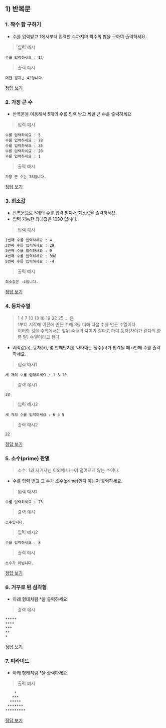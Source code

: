## 1) 반복문

### 1. 짝수 합 구하기
* 수를 입력받고 1에서부터 입력한 수까지의 짝수의 합을 구하여 출력하세요.
> 입력 예시
```
수를 입력하세요 : 12
```
> 출력 예시
```
더한 결과는 42입니다.
```

[정답 보기](Quiz01_1.java)

### 2. 가장 큰 수
* 반복문을 이용해서 5개의 수를 입력 받고 제일 큰 수를 출력하세요
> 입력 예시
```
수를 입력하세요 : 5
수를 입력하세요 : 78
수를 입력하세요 : 35
수를 입력하세요 : 20
수를 입력하세요 : 1
```

> 출력 예시
```
가장 큰 수는 78입니다.
```

[정답 보기](Quiz01_2.java)

### 3. 최소값
* 반복문으로 5개의 수를 입력 받아서 최소값을 출력하세요.
* 입력 가능한 최대값은 1000 입니다.

> 입력 예시

```
1번째 수를 입력하세요 : 4
2번째 수를 입력하세요 : 29
3번째 수를 입력하세요 : 9
4번째 수를 입력하세요 : 398
5번째 수를 입력하세요 : -4
```
> 출력 예시

```
최소값은 -4입니다.
```

[정답 보기](Quiz01_3.java)

### 4. 등차수열
> 1 4 7 10 13 16 19 22 25 ... 은  
> 1부터 시작해 이전에 만든 수에 3을 더해 다음 수를 만든 수열이다.  
> 이러한 것을 수학에서는 앞뒤 수들의 차이가 같다고 하여
> 등차(차이가 같다의 한문 말) 수열이라고 한다.

* 시작값(a), 등차(d), 몇 번째인지를 나타내는 정수(n)가 입력될 때 n번째 수를 출력하세요.

> 입력 예시1

```
세 개의 수를 입력하세요 : 1 3 10
```
> 출력 예시1

```
28
```

> 입력 예시2

```
세 개의 수를 입력하세요 : 6 4 5
```
> 출력 예시2

```
22
```

[정답 보기](Quiz01_4.java)

### 5. 소수(prime) 판별
> 소수: 1과 자기자신 이외에 나누어 떨어지지 않는 수이다.  

* 수를 입력 받고 그 수가 소수(prime)인지 아닌지 출력하세요.

> 입력 예시1

```
수를 입력하세요 : 73
```
> 출력 예시

```
소수입니다.
```

> 입력 예시2

```
수를 입력하세요 : 8
```
> 출력 예시

```
소수가 아닙니다.
```

[정답 보기](Quiz01_5.java)

### 6. 거꾸로 된 삼각형
* 아래 형태처럼 *을 출력하세요.

> 출력 예시

```
*****
****
***
**
*
```

[정답 보기](Quiz01_6.java)

### 7. 피라미드
* 아래 형태처럼 *을 출력하세요.

> 출력 예시

```
    *
   ***
  *****
 *******
*********
``` 

[정답 보기](Quiz01_7.java)